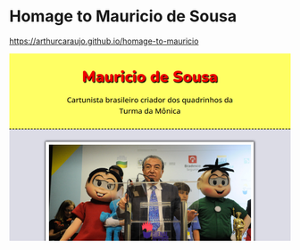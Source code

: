 # Homage to Mauricio de Sousa

https://arthurcaraujo.github.io/homage-to-mauricio

<img alt="Website screenshot" src="./public/website-screenshot.png" width="1040px">